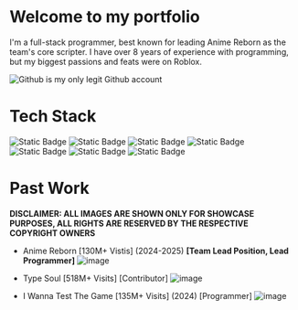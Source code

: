 # Welcome to my portfolio
I'm a full-stack programmer, best known for leading Anime Reborn as the team's core scripter. I have over 8 years of experience with programming, but my biggest passions and feats were on Roblox.

![Github](https://github.com/PurpleMoon991) is my only legit Github account

# Tech Stack
![Static Badge](https://img.shields.io/badge/luau-%2520?style=for-the-badge&logo=robloxstudio&logoColor=white&labelColor=%2300A2FF&color=%2300A2FF) ![Static Badge](https://img.shields.io/badge/lua-%2520?style=for-the-badge&logo=lua&logoColor=white&labelColor=%232C2D72&color=%232C2D72) ![Static Badge](https://img.shields.io/badge/java-%2520?style=for-the-badge&logo=openjdk&logoColor=white&labelColor=%23000000&color=%23000000) ![Static Badge](https://img.shields.io/badge/js-%2520?style=for-the-badge&logo=javascript&logoColor=black&labelColor=%23F7DF1E&color=%23F7DF1E) ![Static Badge](https://img.shields.io/badge/sqlite-%2520?style=for-the-badge&logo=sqlite&logoColor=white&labelColor=%23003B57&color=%23003B57) ![Static Badge](https://img.shields.io/badge/github-%2520?style=for-the-badge&logo=github&logoColor=white&labelColor=%23000000&color=%23000000) ![Static Badge](https://img.shields.io/badge/git-%2520?style=for-the-badge&logo=git&logoColor=white&labelColor=%23F05032&color=%23F05032) 

# Past Work
**DISCLAIMER: ALL IMAGES ARE SHOWN ONLY FOR SHOWCASE PURPOSES, ALL RIGHTS ARE RESERVED BY THE RESPECTIVE COPYRIGHT OWNERS**

- Anime Reborn [130M+ Vistis] (2024-2025) **[Team Lead Position, Lead Programmer]**
![image](https://github.com/user-attachments/assets/af414550-b1c8-4f24-b8f9-42d0fcf9998a)

- Type Soul [518M+ Visits] [Contributor]
![image](https://github.com/user-attachments/assets/190644e7-a27e-45a5-9c33-e8e98a2d8bd6)

- I Wanna Test The Game [135M+ Visits] (2024) [Programmer]
![image](https://github.com/user-attachments/assets/ae0bea2a-b677-43a7-b438-b185af8d5dd0)
